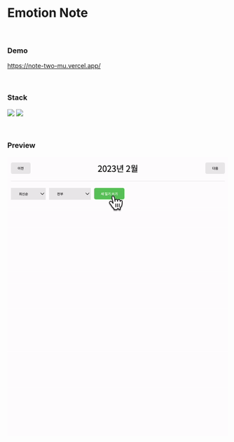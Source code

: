 # Emotion Note

<br />

### Demo
https://note-two-mu.vercel.app/

<br />

### Stack
<img src="https://img.shields.io/badge/react-61DAFB?style=for-the-badge&logo=react&logoColor=black">  <img src="https://img.shields.io/badge/css-1572B6?style=for-the-badge&logo=css3&logoColor=white">

<br />

### Preview
<img src="https://github.com/7uckystrike/note/blob/main/preview/view.gif?raw=true" alt="preview" />

